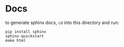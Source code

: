 # Docs

to generate sphinx docs, `cd` into this directory and run:

```
pip install sphinx
sphinx-quickstart
make html
```